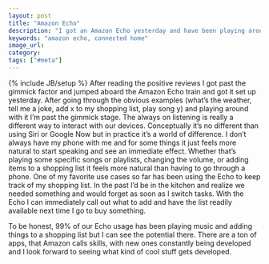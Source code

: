 ```yaml
---
layout: post
title: "Amazon Echo"
description: "I got an Amazon Echo yesterday and have been playing around with it. Despite the gimmicky factor it really is a new way of interacting with our devices."
keywords: "amazon echo, connected home"
image_url:
category:
tags: ["#meta"]
---
```

{% include JB/setup %}
After reading the positive reviews I got past the gimmick factor and jumped aboard the Amazon Echo train and got it set up yesterday. After going through the obvious examples (what’s the weather, tell me a joke, add x to my shopping list, play song y) and playing around with it I’m past the gimmick stage. The always on listening is really a different way to interact with our devices. Conceptually it’s no different than using Siri or Google Now but in practice it’s a world of difference. I don’t always have my phone with me and for some things it just feels more natural to start speaking and see an immediate effect. Whether that’s playing some specific songs or playlists, changing the volume, or adding items to a shopping list it feels more natural than having to go through a phone. One of my favorite use cases so far has been using the Echo to keep track of my shopping list. In the past I’d be in the kitchen and realize we needed something and would forget as soon as I switch tasks. With the Echo I can immediately call out what to add and have the list readily available next time I go to buy something.

To be honest, 99% of our Echo usage has been playing music and adding things to a shopping list but I can see the potential there. There are a ton of apps, that Amazon calls skills, with new ones constantly being developed and I look forward to seeing what kind of cool stuff gets developed.
